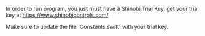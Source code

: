 

In order to run program, you just must have a Shinobi Trial Key, get your trial key at https://www.shinobicontrols.com/


Make sure to update the file 'Constants.swift' with your trial key.


